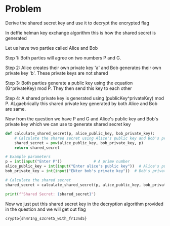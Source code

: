 # Problem

Derive the shared secret key and use it to decrypt the encrypted flag 

In deffie helman key exchange algorithm this is how the shared secret is generated 

Let us have two parties called Alice and Bob 

Step 1: Both parties will agree on two numbers P and G.

Step 2: Alice creates their own private key 'a' and Bob generates their own private key 'b'. These private keys are not shared

Step 3: Both parties generate a public key using the equation (G^privateKey) mod P. They then send this key to each other

Step 4: A shared private key is generated using (publicKey^privateKey) mod P. ALgaebrically this shared private key generated by both Alice and Bob are same.

Now from the question we have P and G and Alice's public key and Bob's private key which we can use to generate shared secret key 

```python
def calculate_shared_secret(p, alice_public_key, bob_private_key):
    # Calculate the shared secret using Alice's public key and Bob's private key
    shared_secret = pow(alice_public_key, bob_private_key, p)
    return shared_secret

# Example parameters
p = int(input("Enter P"))              # A prime number
alice_public_key = int(input("Enter alice's public key"))  # Alice's public key
bob_private_key = int(input("ENter bob's private key"))  # Bob's private key

# Calculate the shared secret
shared_secret = calculate_shared_secret(p, alice_public_key, bob_private_key)

print(f"Shared Secret: {shared_secret}")
```

Now we just put this shared secret key in the decryption algorithm provided in the question and we will get out flag 

`crypto{sh4r1ng_s3cret5_w1th_fr13nd5}`
